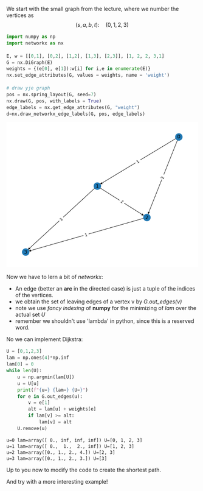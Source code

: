 We start with the small graph from the lecture, where we number the vertices as 
$$
(s,a,b,t) : \quad(0,1,2,3)
$$


```python
import numpy as np
import networkx as nx

E, w = [[0,1], [0,2], [1,2], [1,3], [2,3]], [1, 2, 2, 3,1]
G = nx.DiGraph(E)
weights = {(e[0], e[1]):w[i] for i,e in enumerate(E)}
nx.set_edge_attributes(G, values = weights, name = 'weight')

# draw yje graph
pos = nx.spring_layout(G, seed=7)
nx.draw(G, pos, with_labels = True)
edge_labels = nx.get_edge_attributes(G, "weight")
d=nx.draw_networkx_edge_labels(G, pos, edge_labels)
```


    
![png](output_1_0.png)
    


Now we have to lern a bit of *networkx*:

- An edge (better an **arc** in the directed case) is just a tuple of the indices of the vertices.
- we obtain the set of leaving edges of a vertex v by *G.out_edges(v)*
- note we use *fancy indexing* of **numpy** for the minimizing of *lam* over the actual set *U*
- remember we shouldn't use 'lambda' in python, since this is a reserved word.

No we can implement Dijkstra:


```python
U = [0,1,2,3]
lam = np.ones(4)*np.inf
lam[0] = 0
while len(U):
    u = np.argmin(lam[U])
    u = U[u]
    print(f"{u=} {lam=} {U=}")
    for e in G.out_edges(u):
        v = e[1]
        alt = lam[u] + weights[e]
        if lam[v] >= alt: 
            lam[v] = alt
    U.remove(u)
```

    u=0 lam=array([ 0., inf, inf, inf]) U=[0, 1, 2, 3]
    u=1 lam=array([ 0.,  1.,  2., inf]) U=[1, 2, 3]
    u=2 lam=array([0., 1., 2., 4.]) U=[2, 3]
    u=3 lam=array([0., 1., 2., 3.]) U=[3]


Up to you now to modify the code to create the shortest path.

And try with a more interesting example!


```python

```
